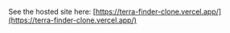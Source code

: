 

See the hosted site here: [https://terra-finder-clone.vercel.app/](https://terra-finder-clone.vercel.app/)
